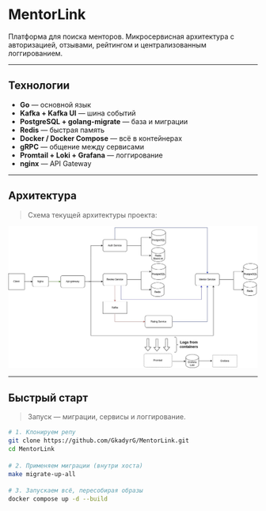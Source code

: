 # MentorLink 

Платформа для поиска менторов. Микросервисная архитектура с авторизацией, отзывами, рейтингом и централизованным логгированием.

---

## Технологии

- **Go** — основной язык
- **Kafka + Kafka UI** — шина событий
- **PostgreSQL + golang-migrate** — база и миграции
- **Redis** — быстрая память
- **Docker / Docker Compose** — всё в контейнерах
- **gRPC** — общение между сервисами
- **Promtail + Loki + Grafana** — логгирование
- **nginx** — API Gateway

---

## Архитектура

> Схема текущей архитектуры проекта:

![architecture](./monitoring/architecture.jpg)

---

##  Быстрый старт

> Запуск — миграции, сервисы и логгирование.

```bash
# 1. Клонируем репу
git clone https://github.com/GkadyrG/MentorLink.git
cd MentorLink

# 2. Применяем миграции (внутри хоста)
make migrate-up-all

# 3. Запускаем всё, пересобирая образы
docker compose up -d --build
